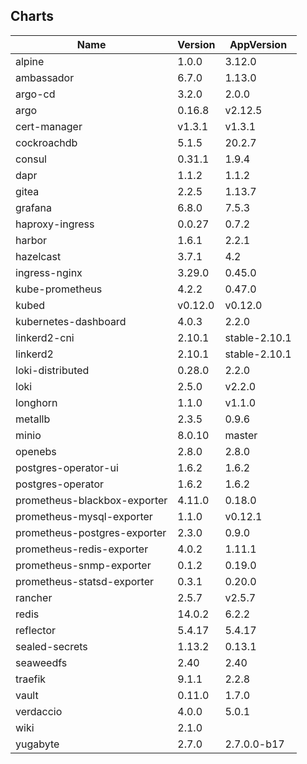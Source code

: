 ## Charts
Name | Version | AppVersion
-----|---------|-----------
alpine | 1.0.0 | 3.12.0
ambassador | 6.7.0 | 1.13.0
argo-cd | 3.2.0 | 2.0.0
argo | 0.16.8 | v2.12.5
cert-manager | v1.3.1 | v1.3.1
cockroachdb | 5.1.5 | 20.2.7
consul | 0.31.1 | 1.9.4
dapr | 1.1.2 | 1.1.2
gitea | 2.2.5 | 1.13.7
grafana | 6.8.0 | 7.5.3
haproxy-ingress | 0.0.27 | 0.7.2
harbor | 1.6.1 | 2.2.1
hazelcast | 3.7.1 | 4.2
ingress-nginx | 3.29.0 | 0.45.0
kube-prometheus | 4.2.2 | 0.47.0
kubed | v0.12.0 | v0.12.0
kubernetes-dashboard | 4.0.3 | 2.2.0
linkerd2-cni | 2.10.1 | stable-2.10.1
linkerd2 | 2.10.1 | stable-2.10.1
loki-distributed | 0.28.0 | 2.2.0
loki | 2.5.0 | v2.2.0
longhorn | 1.1.0 | v1.1.0
metallb | 2.3.5 | 0.9.6
minio | 8.0.10 | master
openebs | 2.8.0 | 2.8.0
postgres-operator-ui | 1.6.2 | 1.6.2
postgres-operator | 1.6.2 | 1.6.2
prometheus-blackbox-exporter | 4.11.0 | 0.18.0
prometheus-mysql-exporter | 1.1.0 | v0.12.1
prometheus-postgres-exporter | 2.3.0 | 0.9.0
prometheus-redis-exporter | 4.0.2 | 1.11.1
prometheus-snmp-exporter | 0.1.2 | 0.19.0
prometheus-statsd-exporter | 0.3.1 | 0.20.0
rancher | 2.5.7 | v2.5.7
redis | 14.0.2 | 6.2.2
reflector | 5.4.17 | 5.4.17
sealed-secrets | 1.13.2 | 0.13.1
seaweedfs | 2.40 | 2.40
traefik | 9.1.1 | 2.2.8
vault | 0.11.0 | 1.7.0
verdaccio | 4.0.0 | 5.0.1
wiki | 2.1.0 | 
yugabyte | 2.7.0 | 2.7.0.0-b17

